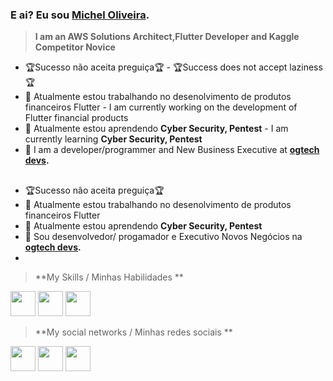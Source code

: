 ### E ai? Eu sou [Michel Oliveira](https://www.linkedin.com/in/micheloliveiras/). 

>**I am an AWS Solutions Architect,Flutter Developer and Kaggle Competitor Novice**

- 🏆Sucesso não aceita preguiça🏆 - 🏆Success does not accept laziness🏆
- 🔭 Atualmente estou trabalhando no desenolvimento de produtos financeiros Flutter - I am currently working on the development of Flutter financial products
- 🌱 Atualmente estou aprendendo **Cyber Security, Pentest** - I am currently learning **Cyber ​​Security, Pentest**
- 💬 I am a developer/programmer and New Business Executive at **[ogtech devs](https://www.linkedin.com/company/ogtechdevs/).**

##

- 🏆Sucesso não aceita preguiça🏆 
- 🔭 Atualmente estou trabalhando no desenolvimento de produtos financeiros Flutter 
- 🌱 Atualmente estou aprendendo **Cyber Security, Pentest** 
- 💬 Sou desenvolvedor/ progamador e Executivo Novos Negócios na **[ogtech devs](https://www.linkedin.com/company/ogtechdevs/).**
-


> **My Skills / Minhas Habilidades  **

<img src='https://cdn.icon-icons.com/icons2/2108/PNG/512/flutter_icon_130936.png' width='40px'> <img src='https://pbs.twimg.com/profile_images/993555605078994945/Yr-pWI4G.jpg' width='40px'> <img src='https://encrypted-tbn0.gstatic.com/images?q=tbn%3AANd9GcQj2noMOfz2H5Jl-AM5XWyHUJ8DY50DciBRkQ&usqp=CAU' width='40px'> 

> **My social networks / Minhas redes sociais ** 

[<img width='40px' src='https://encrypted-tbn0.gstatic.com/images?q=tbn%3AANd9GcQAyPXHOk27_8BVJkWr1aK0I6uYzVfN-MIFwA&usqp=CAU'>](https://instagram.com/michel.oliveiras) [<img width='40px' src='https://lh3.googleusercontent.com/wIf3HtczQDjHzHuu7vezhqNs0zXAG85F7VmP7nhsTxO3OHegrVXlqIh_DWBYi86FTIGk'>](https://twitter.com/oliveiramsdevs)  [<img width='40px' src='https://encrypted-tbn0.gstatic.com/images?q=tbn%3AANd9GcTZo5-hu4ljBUa_wkUtCb8-MeGtuOQ0MD_wIQ&usqp=CAU'>](https://www.linkedin.com/in/micheloliveiras)



